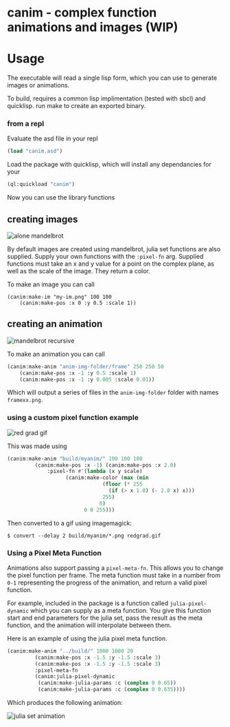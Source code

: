 # canim - complex function animations and images (WIP)

# Usage

The executable will read a single lisp form, which you can use to generate images or 
animations.

To build, requires a common lisp implimentation (tested with sbcl) and quicklisp.
run make to create an exported binary.

### from a repl

Evaluate the asd file in your repl

```lisp
(load "canim.asd")
```

Load the package with quicklisp, which will install any dependancies for your
```lisp
(ql:quickload "canim")
```

Now you can use the library functions

## creating images

![alone mandelbrot](https://github.com/NoamZeise/complex-fn-anim/blob/master/demos/images/alone.png?raw=true)


By default images are created using mandelbrot, julia set functions are also supplied.
Supply your own functions with the `:pixel-fn` arg.
Supplied functions must take an x and y value for a point on the complex plane, 
as well as the scale of the image. They return a color.

To make an image you can call

```
(canim:make-im "my-im.png" 100 100 
	(canim:make-pos :x 0 :y 0.5 :scale 1))
```

## creating an animation

![mandelbrot recursive](https://github.com/NoamZeise/complex-fn-anim/blob/master/demos/videos/recursive.gif?raw=true)


To make an animation you can call

```lisp
(canim:make-anim "anim-img-folder/frame" 250 250 50 
	(canim:make-pos :x -1 :y 0.5 :scale 1)
	(canim:make-pos :x -1 :y 0.005 :scale 0.01))
```

Which will output a series of files in the `anim-img-folder` folder with names 
`framexx.png`.

### using a custom pixel function example
![red grad gif](https://github.com/NoamZeise/complex-fn-anim/blob/master/demos/videos/redgrad.gif?raw=true)

This was made using

```lisp
(canim:make-anim "build/myanim/" 100 100 100
		 (canim:make-pos :x -1) (canim:make-pos :x 2.0)
			 :pixel-fn #'(lambda (x y scale)
			       (canim:make-color (max (min
						       (floor (* 255
								 (if (> x 1.0) (- 2.0 x) x)))
						       255)
						      0)
						 0 0 255)))
```
Then converted to a gif using imagemagick:
```
$ convert --delay 2 build/myanim/*.png redgrad.gif
```

### Using a Pixel Meta Function

Animations also support passing a `pixel-meta-fn`. This allows you to change the pixel function per frame. The meta function must take in a number from `0-1` representing the progress of the animation, and return a valid pixel function.


For example, included in the package is a function called `julia-pixel-dynamic` 
which you can supply as a meta function.
You give this function start and end parameters for the julia set, pass the result as 
the meta function, and the animation will interpolate between them.


Here is an example of using the julia pixel meta function.


```lisp
(canim:make-anim "../build/" 1000 1000 20
		 (canim:make-pos :x -1.5 :y -1.5 :scale 3)
		 (canim:make-pos :x -1.5 :y -1.5 :scale 3)
		 :pixel-meta-fn
		 (canim:julia-pixel-dynamic
		  (canim:make-julia-params :c (complex 0 0.65))
		  (canim:make-julia-params :c (complex 0 0.635))))
```

Which produces the following animation:

![julia set animation](https://github.com/NoamZeise/complex-fn-anim/blob/master/demos/videos/julia-transition.gif?raw=true)
